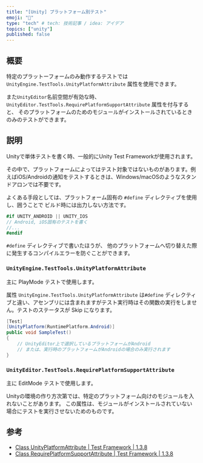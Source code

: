 ```yaml
---
title: "[Unity] プラットフォーム別テスト"
emoji: "🤖"
type: "tech" # tech: 技術記事 / idea: アイデア
topics: ["unity"]
published: false
---
```


## 概要
特定のプラットーフォームのみ動作するテストでは
`UnityEngine.TestTools.UnityPlatformAttribute` 属性を使用できます。

また`UnityEditor`名前空間が有効な時、
`UnityEditor.TestTools.RequirePlatformSupportAttribute` 属性を付与すると、
そのプラットフォームのためのモジュールがインストールされているときのみのテストができます。


## 説明
Unityで単体テストを書く時、一般的にUnity Test Frameworkが使用されます。

その中で、プラットフォームによってはテスト対象ではないものがあります。例えばiOS/Androidの通知をテストするときは、Windows/macOSのようなスタンドアロンでは不要です。

よくある手段としては、プラットフォーム固有の `#define` ディレクティブを使用し、囲うことで
ビルド時には出力しない方法です。
```cs
#if UNITY_ANDROID || UNITY_IOS
// Android, iOS固有のテストを書く
//...
#endif
```

`#define` ディレクティブで書いたほうが、
他のプラットフォームへ切り替えた際に発生するコンパイルエラーを防ぐことができます。


### `UnityEngine.TestTools.UnityPlatformAttribute`
主に PlayMode テストで使用します。

属性 `UnityEngine.TestTools.UnityPlatformAttribute` は`#define` ディレクティブと違い、アセンブリには含まれますがテスト実行時はその関数の実行をしません。テストのステータスが Skip になります。
```cs
[Test]
[UnityPlatform(RuntimePlatform.Android)]
public void SampleTest()
{
    // UnityEditor上で選択しているプラットフォームがAndroid
    // または、実行時のプラットフォームがAndroidの場合のみ実行されます
}
```


### `UnityEditor.TestTools.RequirePlatformSupportAttribute`
主に EditMode テストで使用します。

Unityの環境の作り方次第では、特定のプラットフォーム向けのモジュールを入れないことがあります。
この属性は、モジュールがインストールされていない場合にテストを実行させないためのものです。


## 参考
- [Class UnityPlatformAttribute | Test Framework | 1.3.8](https://docs.unity3d.com/Packages/com.unity.test-framework@1.3/api/UnityEngine.TestTools.UnityPlatformAttribute.html)
- [Class RequirePlatformSupportAttribute | Test Framework | 1.3.8](https://docs.unity3d.com/Packages/com.unity.test-framework@1.3/api/UnityEditor.TestTools.RequirePlatformSupportAttribute.html)
